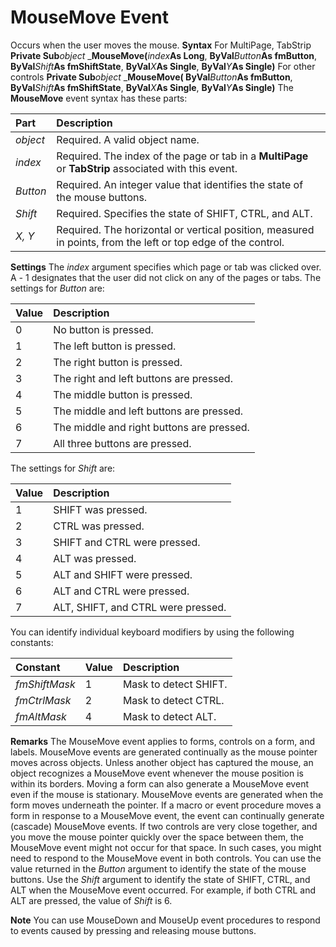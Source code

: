 
# MouseMove Event



Occurs when the user moves the mouse.
 **Syntax**
For MultiPage, TabStrip **Private Sub**_object_ _**MouseMove(**_index_**As Long**, **ByVal**_Button_**As fmButton**, **ByVal**_Shift_**As fmShiftState**, **ByVal**_X_**As Single**, **ByVal**_Y_**As Single)**
For other controls **Private Sub**_object_ _**MouseMove( ByVal**_Button_**As fmButton**, **ByVal**_Shift_**As fmShiftState**, **ByVal**_X_**As Single**, **ByVal**_Y_**As Single)**
The  **MouseMove** event syntax has these parts:


|**Part**|**Description**|
|:-----|:-----|
| _object_|Required. A valid object name.|
| _index_|Required. The index of the page or tab in a  **MultiPage** or **TabStrip** associated with this event.|
| _Button_|Required. An integer value that identifies the state of the mouse buttons.|
| _Shift_|Required. Specifies the state of SHIFT, CTRL, and ALT.|
| _X, Y_|Required. The horizontal or vertical position, measured in points, from the left or top edge of the control.|
 **Settings**
The  _index_ argument specifies which page or tab was clicked over. A _-_ 1 designates that the user did not click on any of the pages or tabs.
The settings for  _Button_ are:


|**Value**|**Description**|
|:-----|:-----|
|0|No button is pressed.|
|1|The left button is pressed.|
|2|The right button is pressed.|
|3|The right and left buttons are pressed.|
|4|The middle button is pressed.|
|5|The middle and left buttons are pressed.|
|6|The middle and right buttons are pressed.|
|7|All three buttons are pressed.|
The settings for  _Shift_ are:


|**Value**|**Description**|
|:-----|:-----|
|1|SHIFT was pressed.|
|2|CTRL was pressed.|
|3|SHIFT and CTRL were pressed.|
|4|ALT was pressed.|
|5|ALT and SHIFT were pressed.|
|6|ALT and CTRL were pressed.|
|7|ALT, SHIFT, and CTRL were pressed.|
You can identify individual keyboard modifiers by using the following constants:


|**Constant**|**Value**|**Description**|
|:-----|:-----|:-----|
| _fmShiftMask_|1|Mask to detect SHIFT.|
| _fmCtrlMask_|2|Mask to detect CTRL.|
| _fmAltMask_|4|Mask to detect ALT.|
 **Remarks**
The MouseMove event applies to forms, controls on a form, and labels.
MouseMove events are generated continually as the mouse pointer moves across objects. Unless another object has captured the mouse, an object recognizes a MouseMove event whenever the mouse position is within its borders.
Moving a form can also generate a MouseMove event even if the mouse is stationary. MouseMove events are generated when the form moves underneath the pointer. If a macro or event procedure moves a form in response to a MouseMove event, the event can continually generate (cascade) MouseMove events.
If two controls are very close together, and you move the mouse pointer quickly over the space between them, the MouseMove event might not occur for that space. In such cases, you might need to respond to the MouseMove event in both controls.
You can use the value returned in the  _Button_ argument to identify the state of the mouse buttons.
Use the  _Shift_ argument to identify the state of SHIFT, CTRL, and ALT when the MouseMove event occurred. For example, if both CTRL and ALT are pressed, the value of _Shift_ is 6.

 **Note**  You can use MouseDown and MouseUp event procedures to respond to events caused by pressing and releasing mouse buttons.

